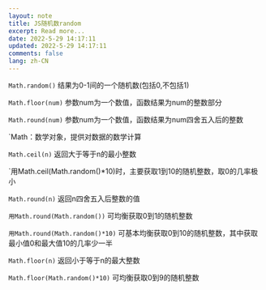```yaml
---
layout: note
title: JS随机数random
excerpt: Read more...
date: 2022-5-29 14:17:11
updated: 2022-5-29 14:17:11
comments: false
lang: zh-CN
---
```


`Math.random()` 结果为0-1间的一个随机数(包括0,不包括1)

`Math.floor(num)` 参数num为一个数值，函数结果为num的整数部分

`Math.round(num)` 参数num为一个数值，函数结果为num四舍五入后的整数

`Math：数学对象，提供对数据的数学计算

`Math.ceil(n)` 返回大于等于n的最小整数

`用Math.ceil(Math.random()*10)时，主要获取1到10的随机整数，取0的几率极小

`Math.round(n)` 返回n四舍五入后整数的值

`用Math.round(Math.random())` 可均衡获取0到1的随机整数

`用Math.round(Math.random()*10)` 可基本均衡获取0到10的随机整数，其中获取最小值0和最大值10的几率少一半

`Math.floor(n)` 返回小于等于n的最大整数

`Math.floor(Math.random()*10)` 可均衡获取0到9的随机整数
  